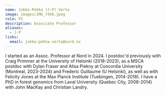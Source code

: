 ```yaml
---
name: Jukka-Pekka (J-P) Verta 
image: images/IMG_7450.jpeg
role: PI
description: Associate Professor
aliases:
  - J-P
links:
  email: jukka-pekka.verta@nord.no
---
```

I started as an Assoc. Professor at Nord in 2024. I postdoc'd previously with Craig Primmer at the University of Helsinki (2018-2023), as a MSCA postdoc with Dylan Fraser and Alisa Piekny at Concordia University (Montreal, 2023-2024) and Frederic Guillaume (U Helsinki), as well as with Felicity Jones at the Max Planck Institute (Tuebingen, 2014-2018). I have a PhD in forest genomics from Laval University (Quebec City, 2008-2014) with John MacKay and Christian Landry. 

